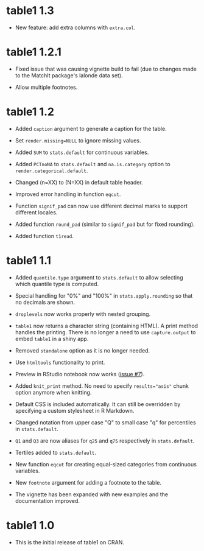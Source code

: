 # table1 1.3

* New feature: add extra columns with `extra.col`.

# table1 1.2.1

* Fixed issue that was causing vignette build to fail (due to changes made to the MatchIt package's lalonde data set).

* Allow multiple footnotes.

# table1 1.2

* Added `caption` argument to generate a caption for the table.

* Set `render.missing=NULL` to ignore missing values.

* Added `SUM` to `stats.default` for continuous variables.

* Added `PCTnoNA` to `stats.default` and `na.is.category` option to `render.categorical.default`.

* Changed (n=XX) to (N=XX) in default table header.

* Improved error handling in function `eqcut`.

* Function `signif_pad` can now use different decimal marks to support different locales.

* Added function `round_pad` (similar to `signif_pad` but for fixed rounding).

* Added function `t1read`.

# table1 1.1

* Added `quantile.type` argument to `stats.default` to allow selecting which quantile type is computed.

* Special handling for "0%" and "100%" in `stats.apply.rounding` so that no decimals are shown.

* `droplevels` now works properly with nested grouping.

* `table1` now returns a character string (containing HTML). A print method handles the printing. There is no longer a need to use `capture.output` to embed `table1` in a shiny app.

* Removed `standalone` option as it is no longer needed.

* Use `htmltools` functionality to print.

* Preview in RStudio notebook now works ([issue #7](https://github.com/benjaminrich/table1/issues/7)).

* Added `knit_print` method. No need to specify `results="asis"` chunk option anymore when knitting.

* Default CSS is included automatically. It can still be overridden by specifying a custom stylesheet in R Markdown.

* Changed notation from upper case "Q" to small case "q" for percentiles in `stats.default`.

* `Q1` and `Q3` are now aliases for `q25` and `q75` respectively in `stats.default`.

* Tertiles added to `stats.default`.

* New function `eqcut` for creating equal-sized categories from continuous variables.

* New `footnote` argument for adding a footnote to the table.

* The vignette has been expanded with new examples and the documentation improved.

# table1 1.0

* This is the initial release of table1 on CRAN.
